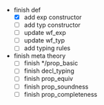 - finish def
    - [x] add exp constructor
    - [ ] add typ constructor
    - [ ] update wf_exp
    - [ ] update wf_typ
    - [ ] add typing rules  
- finish meta theory
    - [ ] finish */prop_basic 
    - [ ] finish decl_typing
    - [ ] finish prop_equiv
    - [ ] finish prop_soundness
    - [ ] finish prop_completeness   